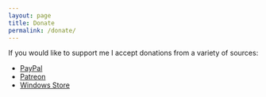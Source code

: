 ```yaml
---
layout: page
title: Donate
permalink: /donate/
---
```


If you would like to support me I accept donations from a variety of sources:

- [PayPal](https://www.paypal.com/cgi-bin/webscr?cmd=_s-xclick&hosted_button_id=AUHBN4MDWNJAG)
- [Patreon](https://www.patreon.com/tingping)
- [Windows Store](https://www.microsoft.com/en-us/store/p/hexchat/9nrrbgttm4j2)
